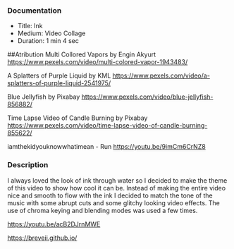 ### Documentation
* Title: Ink
* Medium: Video Collage 
* Duration: 1 min 4 sec

##Atribution
Multi Collored Vapors by Engin Akyurt
https://www.pexels.com/video/multi-colored-vapor-1943483/ 

A Splatters of Purple Liquid by KML
https://www.pexels.com/video/a-splatters-of-purple-liquid-2541975/ 

Blue Jellyfish by Pixabay
https://www.pexels.com/video/blue-jellyfish-856882/ 

Time Lapse Video of Candle Burning by Pixabay
https://www.pexels.com/video/time-lapse-video-of-candle-burning-855622/ 

iamthekidyouknowwhatimean - Run
https://youtu.be/9imCm6CrNZ8 

### Description
I always loved the look of ink through water so I decided to make the theme
of this video to show how cool it can be. Instead of making the entire video
nice and smooth to flow with the ink I decided to match the tone of the music
with some abrupt cuts and some glitchy looking video effects. The use of chroma
keying and blending modes was used a few times.

https://youtu.be/acB2DJrnMWE

https://breveii.github.io/
